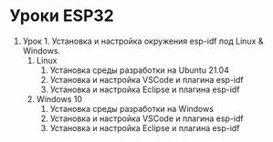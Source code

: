 # Уроки ESP32
1. Урок 1. Установка и настройка окружения esp-idf под Linux & Windows.
    1. Linux
        1. Установка среды разработки на Ubuntu 21.04 
        2. Установка и настройка VSCode и плагина esp-idf
        3. Установка и настройка Eclipse и плагина esp-idf
    2. Windows 10
        1. Установка среды разработки на Windows
        2. Установка и настройка VSCode и плагина esp-idf
        3. Установка и настройка Eclipse и плагина esp-idf
